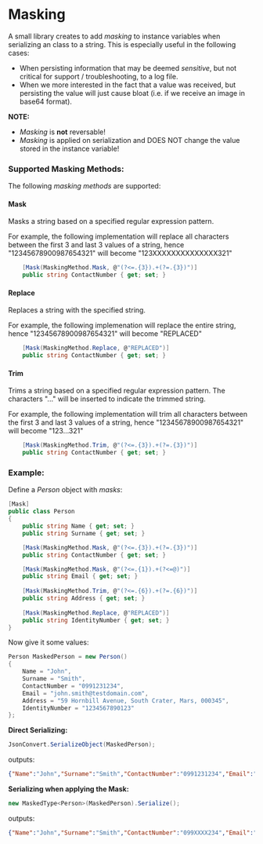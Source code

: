 # Masking
A small library creates to add *masking* to instance variables when serializing an class to a string. This is especially useful in the following cases:

* When persisting information that may be deemed *sensitive*, but not critical for support / troubleshooting, to a log file. 
* When we more interested  in the fact that a value was received, but persisting the value will just cause bloat (i.e. if we receive an image in base64 format). 

**NOTE:** 

* *Masking* is **not** reversable!
* *Masking* is applied on serialization and DOES NOT change the value stored in the instance variable!

### Supported Masking Methods:

The following *masking methods* are supported:

#### Mask

Masks a string based on a specified regular expression pattern. 

For example, the following implementation will replace all characters between the first 3 and last 3 values of a string, hence "12345678900987654321" will become "123XXXXXXXXXXXXXX321"
```csharp
	[Mask(MaskingMethod.Mask, @"(?<=.{3}).+(?=.{3})")]
    public string ContactNumber { get; set; }
```		

#### Replace

Replaces a string with the specified string. 

For example, the following implemenation will replace the entire string, hence "12345678900987654321" will become "REPLACED"
```csharp
	[Mask(MaskingMethod.Replace, @"REPLACED")]
	public string ContactNumber { get; set; }
```		

#### Trim

Trims a string based on a specified regular expression pattern. The characters "..." will be inserted to indicate the trimmed string.

For example, the following implementation will trim all characters between the first 3 and last 3 values of a string, hence "12345678900987654321" will become "123...321"
```csharp
	[Mask(MaskingMethod.Trim, @"(?<=.{3}).+(?=.{3})")]
    public string ContactNumber { get; set; }
```		

### Example:

Define a *Person* object with *masks*:
```csharp
[Mask]
public class Person
{
	public string Name { get; set; }
	public string Surname { get; set; }

	[Mask(MaskingMethod.Mask, @"(?<=.{3}).+(?=.{3})")]
	public string ContactNumber { get; set; }

	[Mask(MaskingMethod.Mask, @"(?<=.{1}).+(?<=@)")]
	public string Email { get; set; }
			
	[Mask(MaskingMethod.Trim, @"(?<=.{6}).+(?=.{6})")]
	public string Address { get; set; }
			
	[Mask(MaskingMethod.Replace, @"REPLACED")]
	public string IdentityNumber { get; set; }
}
```	
Now give it some values:
```csharp
Person MaskedPerson = new Person()
{
	Name = "John",
	Surname = "Smith",
	ContactNumber = "0991231234",
	Email = "john.smith@testdomain.com",
	Address = "59 Hornbill Avenue, South Crater, Mars, 000345",
	IdentityNumber = "1234567890123"
};
```

**Direct Serializing:** 

```csharp
JsonConvert.SerializeObject(MaskedPerson);
```
outputs:
```json
{"Name":"John","Surname":"Smith","ContactNumber":"0991231234","Email":"john.smith@testdomain.com","Address":"59 Hornbill Avenue, South Crater, Mars, 000345","IdentityNumber":"1234567890123"}
```

**Serializing when applying the Mask:**
```csharp
new MaskedType<Person>(MaskedPerson).Serialize();
```
outputs:
```json
{"Name":"John","Surname":"Smith","ContactNumber":"099XXXX234","Email":"jXXXXXXXXXXtestdomain.com","Address":"59 Hor...000345","IdentityNumber":"REPLACED"}
```
